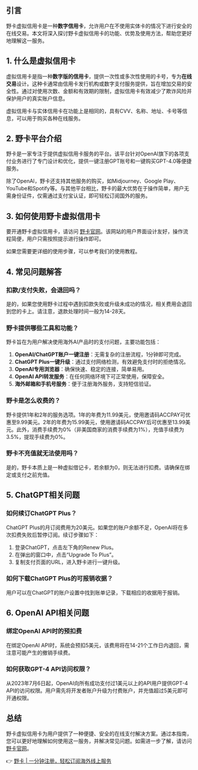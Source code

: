 ## 引言

野卡虚拟信用卡是一种**数字信用卡**，允许用户在不使用实体卡的情况下进行安全的在线交易。本文将深入探讨野卡虚拟信用卡的功能、优势及使用方法，帮助您更好地理解这一服务。

## 1. 什么是虚拟信用卡

虚拟信用卡是指一种**数字版的信用卡**，提供一次性或多次性使用的卡号，专为**在线交易**设计。这种卡通常由信用卡发行机构或数字支付服务提供，旨在增加交易的安全性。通过对使用次数、金额和有效期的限制，虚拟信用卡有效减少了欺诈风险并保护用户的真实账户信息。

虚拟信用卡与实体信用卡在功能上是相同的，具有CVV、名称、地址、卡号等信息，可以用于购买各种在线服务。

## 2. 野卡平台介绍

野卡是一家专注于提供虚拟信用卡服务的平台。该平台针对OpenAI旗下的各项支付业务进行了专门设计和优化，提供一键注册GPT账号和一键购买GPT-4.0等便捷服务。

除了OpenAI，野卡还支持其他服务的购买，如Midjourney、Google Play、YouTube和Spotify等。与其他平台相比，野卡的最大优势在于操作简单，用户无需身份证件，仅需通过支付宝认证，即可轻松订阅国外的服务。

## 3. 如何使用野卡虚拟信用卡

要开通野卡虚拟信用卡，请访问 [野卡官网](https://bit.ly/bewildcard)。该网站的用户界面设计友好，操作流程简便，用户只需按照提示进行操作即可。

如果您需要更详细的使用步骤，可以参考我们的使用教程。

## 4. 常见问题解答

### 扣款/支付失败，会退回吗？

是的，如果您使用野卡过程中遇到扣款失败或升级未成功的情况，相关费用会退回到您的卡上。请注意，退款处理时间一般为14-28天。

### 野卡提供哪些工具和功能？

野卡旨在为用户解决使用海外AI产品时的支付问题，主要功能包括：

1. **OpenAI/ChatGPT账户一键注册**：无需复杂的注册流程，1分钟即可完成。
2. **ChatGPT Plus一键升级**：通过支付网络检测，有效避免支付时的拒绝情况。
3. **OpenAI专用浏览器**：确保快速、稳定的连接，简单易用。
4. **OpenAI API转发服务**：在任何网络环境下可正常使用，保障安全。
5. **海外邮箱和手机号服务**：便于注册海外服务，支持短信验证。

### 野卡是怎么收费的？

野卡提供1年和2年的服务选项。1年的年费为11.99美元，使用邀请码ACCPAY可优惠至9.99美元。2年的年费为15.99美元，使用邀请码ACCPAY后可优惠至13.99美元。此外，消费手续费为0%（非美国商家的消费手续费为1%），充值手续费为3.5%，提现手续费为0%。

### 野卡不充值就无法使用吗？

是的，野卡本质上是一种虚拟借记卡，若余额为0，则无法进行扣费。请确保在绑定或支付之前充值。

## 5. ChatGPT相关问题

### 如何续订ChatGPT Plus？

ChatGPT Plus的月订阅费用为20美元。如果您的账户余额不足，OpenAI将在多次扣费失败后暂停订阅。续订步骤如下：

1. 登录ChatGPT，点击左下角的Renew Plus。
2. 在弹出的窗口中，点击“Upgrade To Plus”。
3. 复制支付页面的URL，进入野卡进行一键升级。

### 如何下载ChatGPT Plus的可报销收据？

用户可以在ChatGPT的账户设置中找到账单记录，下载相应的收据用于报销。

## 6. OpenAI API相关问题

### 绑定OpenAI API时的预扣费

在绑定OpenAI API时，系统会预扣5美元，该费用将在14-21个工作日内退回，需注意可能产生的撤销手续费。

### 如何获取GPT-4 API访问权限？

从2023年7月6日起，OpenAI向所有成功支付过1美元以上的API用户提供GPT-4 API的访问权限。用户需先将开发者账户升级为付费账户，并充值超过5美元即可开通权限。

## 总结

野卡虚拟信用卡为用户提供了一种便捷、安全的在线支付解决方案。通过本指南，您可以更好地理解如何使用这一服务，并解决常见问题。如需进一步了解，请访问 [野卡官网](https://bit.ly/bewildcard)。

👉 [野卡 | 一分钟注册，轻松订阅海外线上服务](https://bit.ly/bewildcard)